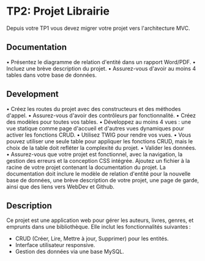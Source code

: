 # TP2: Projet Librairie

Depuis votre TP1 vous devez migrer votre projet vers l'architecture MVC.

## Documentation

• Présentez le diagramme de relation d'entité dans un rapport Word/PDF.
• Incluez une brève description du projet.
• Assurez-vous d'avoir au moins 4 tables dans votre base de données.

## Development

• Créez les routes du projet avec des constructeurs et des méthodes d'appel.
• Assurez-vous d'avoir des contrôleurs par fonctionnalité.
• Créez des modèles pour toutes vos tables.
• Développez au moins 4 vues : une vue statique comme page d'accueil et
d'autres vues dynamiques pour activer les fonctions CRUD.
• Utilisez TWIG pour rendre vos vues.
• Vous pouvez utiliser une seule table pour appliquer les fonctions CRUD,
mais le choix de la table doit refléter la complexité du projet.
• Valider les données.
• Assurez-vous que votre projet est fonctionnel, avec la navigation, la
gestion des erreurs et la conception CSS intégrée.
Ajoutez un fichier à la racine de votre projet contenant la documentation du projet. La documentation doit inclure le modèle de relation d'entité pour la nouvelle base de données, une brève description de votre projet, une page de garde, ainsi que des liens vers WebDev et Github.

## Description

Ce projet est une application web pour gérer les auteurs, livres, genres, et emprunts dans une bibliothèque. Elle inclut les fonctionnalités suivantes :

- CRUD (Créer, Lire, Mettre à jour, Supprimer) pour les entités.
- Interface utilisateur responsive.
- Gestion des données via une base MySQL.
